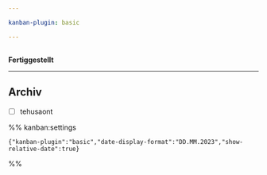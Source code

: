 ```yaml
---

kanban-plugin: basic

---
```


## 

**Fertiggestellt**


***

## Archiv

- [ ] tehusaont

%% kanban:settings
```
{"kanban-plugin":"basic","date-display-format":"DD.MM.2023","show-relative-date":true}
```
%%